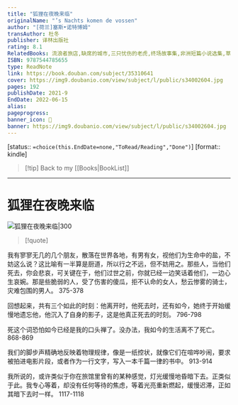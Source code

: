 ```yaml
---
title: "狐狸在夜晚来临"
originalName: "’s Nachts komen de vossen"
author: "[荷兰]塞斯•诺特博姆"
transAuthor: 杜冬
publisher: 译林出版社
rating: 8.1
RelatedBooks: 流浪者旅店,缺席的城市,三只忧伤的老虎,终场故事集,非洲短篇小说选集,草坪的复仇,比利时的哀愁,西班牙星光之路,无罪者,在西瓜糖里
ISBN: 9787544785655
type: ReadNote
link: https://book.douban.com/subject/35310641
cover: https://img9.doubanio.com/view/subject/l/public/s34002604.jpg
pages: 192
publishDate: 2021-9
EndDate: 2022-06-15
alias:
pageprogress:
banner_icon: 📖
banner: https://img9.doubanio.com/view/subject/l/public/s34002604.jpg
---
```

[status:: `=choice(this.EndDate=none,"ToRead/Reading","Done")`]
[format:: kindle]

>[!tip] Back to my [[Books|BookList]]

---
# 狐狸在夜晚来临

![狐狸在夜晚来临|300](https://img9.doubanio.com/view/subject/l/public/s34002604.jpg)

>[!quote]

我有寥寥无几的几个朋友，散落在世界各地，有男有女，视他们为生命中的盐，不妨这么说？这比喻有一半算是厨道，所以行之不远，但不妨用之。那些人，当他们死去，你会悲哀，可关键在于，他们过世之前，你就已经一边笑话着他们，一边心生哀婉。那是些脆弱的人，受了伤害的傻瓜，拒不认命的女人，愁云惨雾的骑士，灾难包围的男人。
375-378   

回想起来，共有三个如此的时刻：他离开时，他死去时，还有如今，她终于开始缓慢地遗忘他，他沉入了自身的影子，这是他真正死去的时刻。
796-798   

死这个词恐怕如今已经是我的口头禅了。没办法，我如今的生活离不了死亡。
868-869   

我们的脚步声精确地反映着物理规律，像是一纸控状，就像它们在喧哗吵闹，要求被拍进电影片段，或者作为一行文字，写入一本千篇一律的书中。
913-914   

我所说的，或许类似于你在旅馆里曾有的某种感觉，灯光缓慢地昏暗下去。正类似于此。我专心等着，却没有任何等待的焦虑，等着光亮重新燃起，缓慢迟滞，正如其暗下去时一样。
1117-1118
